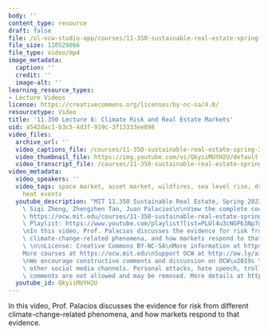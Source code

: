 ```yaml
---
body: ''
content_type: resource
draft: false
file: /ol-ocw-studio-app/courses/11-350-sustainable-real-estate-spring-2023/ocw_11350_lecture08_2023mar07_360p_16_9.mp4
file_size: 110529066
file_type: video/mp4
image_metadata:
  caption: ''
  credit: ''
  image-alt: ''
learning_resource_types:
- Lecture Videos
license: https://creativecommons.org/licenses/by-nc-sa/4.0/
resourcetype: Video
title: '11.350 Lecture 8: Climate Risk and Real Estate Markets'
uid: a542dac1-b3c5-4d3f-919c-3f13333ee898
video_files:
  archive_url: ''
  video_captions_file: /courses/11-350-sustainable-real-estate-spring-2023/1fqDLq3Ci4mquIVWZOskYNwOa9S-cbjiZ_transcript.webvtt
  video_thumbnail_file: https://img.youtube.com/vi/QkyiiMUYH2U/default.jpg
  video_transcript_file: /courses/11-350-sustainable-real-estate-spring-2023/1fqDLq3Ci4mquIVWZOskYNwOa9S-cbjiZ_transcript.pdf
video_metadata:
  video_speakers: ''
  video_tags: space market, asset market, wildfires, sea level rise, drought, extreme
    heat events
  youtube_description: "MIT 11.350 Sustainable Real Estate, Spring 2023\nInstructors:\
    \ Siqi Zheng, Zhengzhen Tan, Juan Palacios\n\nView the complete course (or resource):\
    \ https://ocw.mit.edu/courses/11-350-sustainable-real-estate-spring-2023/\nYouTube\
    \ Playlist: https://www.youtube.com/playlist?list=PLUl4u3cNGP63Np7g0Xtk939LL9OwJ-OuW\n\
    \nIn this video, Prof. Palacios discusses the evidence for risk from different\
    \ climate-change-related phenomena, and how markets respond to that evidence.\
    \ \n\nLicense: Creative Commons BY-NC-SA\nMore information at https://ocw.mit.edu/terms\n\
    More courses at https://ocw.mit.edu\nSupport OCW at http://ow.ly/a1If50zVRlQ\n\
    \nWe encourage constructive comments and discussion on OCW\u2019s YouTube and\
    \ other social media channels. Personal attacks, hate speech, trolling, and inappropriate\
    \ comments are not allowed and may be removed. More details at https://ocw.mit.edu/comments."
  youtube_id: QkyiiMUYH2U
---
```

In this video, Prof. Palacios discusses the evidence for risk from different climate-change-related phenomena, and how markets respond to that evidence.